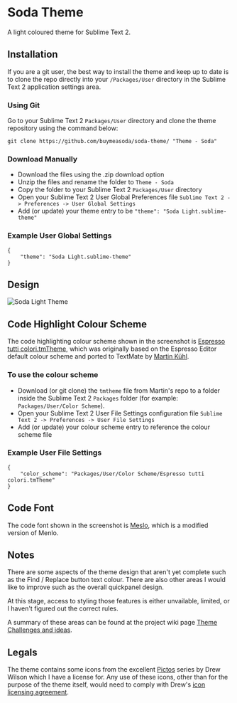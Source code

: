 # Soda Theme

A light coloured theme for Sublime Text 2.

## Installation

If you are a git user, the best way to install the theme and keep up to date is to clone the repo directly into your `/Packages/User` directory in the Sublime Text 2 application settings area.

### Using Git

Go to your Sublime Text 2 `Packages/User` directory and clone the theme repository using the command below:

    git clone https://github.com/buymeasoda/soda-theme/ "Theme - Soda"

### Download Manually

* Download the files using the .zip download option
* Unzip the files and rename the folder to `Theme - Soda`
* Copy the folder to your Sublime Text 2 `Packages/User` directory
* Open your Sublime Text 2 User Global Preferences file `Sublime Text 2 -> Preferences -> User Global Settings`
* Add (or update) your theme entry to be `"theme": "Soda Light.sublime-theme"`

### Example User Global Settings

    {
        "theme": "Soda Light.sublime-theme"
    }

## Design

![Soda Light Theme](http://buymeasoda.github.com/soda-theme/images/screenshots/soda-light-theme.png)

## Code Highlight Colour Scheme

The code highlighting colour scheme shown in the screenshot is [Espresso tutti colori.tmTheme](https://github.com/mkhl/espresso-tutti-colori.tmtheme), which was originally based on the Espresso Editor default colour scheme and ported to TextMate by [Martin Kühl](https://github.com/mkhl). 

### To use the colour scheme

* Download (or git clone) the `tmtheme` file from Martin's repo to a folder inside the Sublime Text 2 `Packages` folder (for example: `Packages/User/Color Scheme`).
* Open your Sublime Text 2 User File Settings configuration file `Sublime Text 2 -> Preferences -> User File Settings`
* Add (or update) your colour scheme entry to reference the colour scheme file

### Example User File Settings

    {
        "color_scheme": "Packages/User/Color Scheme/Espresso tutti colori.tmTheme"
    }

## Code Font

The code font shown in the screenshot is [Meslo](https://github.com/andreberg/Meslo-Font), which is a modified version of Menlo.

## Notes

There are some aspects of the theme design that aren't yet complete such as the Find / Replace button text colour. There are also other areas I would like to improve such as the overall quickpanel design.

At this stage, access to styling those features is either unvailable, limited, or I haven't figured out the correct rules.

A summary of these areas can be found at the project wiki page [Theme Challenges and ideas](https://github.com/buymeasoda/soda-theme/wiki/Theme-challenges-and-ideas).

## Legals

The theme contains some icons from the excellent [Pictos](http://pictos.drewwilson.com/) series by Drew Wilson which I have a license for. Any use of these icons, other than for the purpose of the theme itself, would need to comply with Drew's [icon licensing agreement](http://stockart.drewwilson.com/license/).